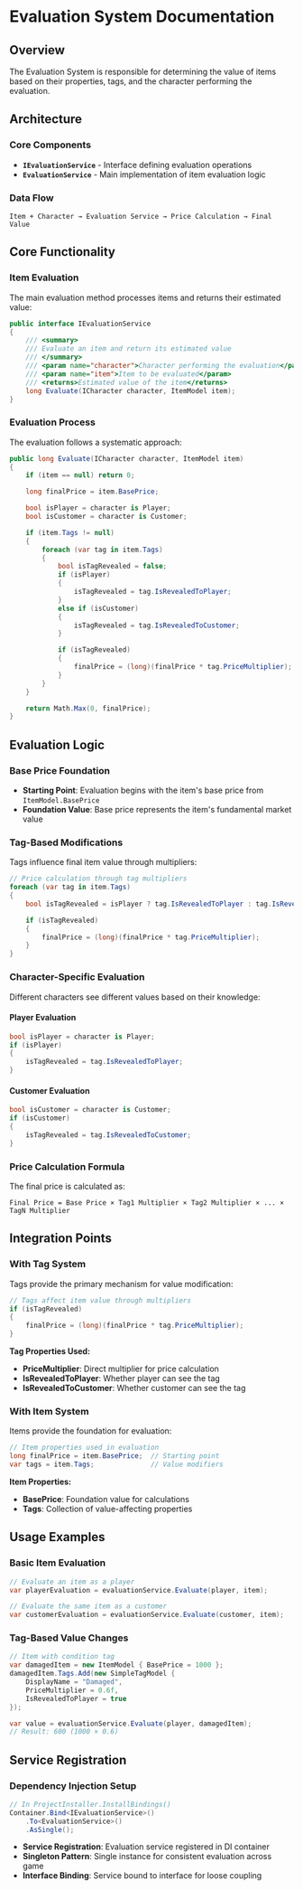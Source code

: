 # Evaluation System Documentation

## Overview

The Evaluation System is responsible for determining the value of items based on their properties, tags, and the character performing the evaluation.

## Architecture

### Core Components

- **`IEvaluationService`** - Interface defining evaluation operations
- **`EvaluationService`** - Main implementation of item evaluation logic

### Data Flow

```
Item + Character → Evaluation Service → Price Calculation → Final Value
```

## Core Functionality

### Item Evaluation

The main evaluation method processes items and returns their estimated value:

```csharp
public interface IEvaluationService
{
    /// <summary>
    /// Evaluate an item and return its estimated value
    /// </summary>
    /// <param name="character">Character performing the evaluation</param>
    /// <param name="item">Item to be evaluated</param>
    /// <returns>Estimated value of the item</returns>
    long Evaluate(ICharacter character, ItemModel item);
}
```

### Evaluation Process

The evaluation follows a systematic approach:

```csharp
public long Evaluate(ICharacter character, ItemModel item)
{
    if (item == null) return 0;

    long finalPrice = item.BasePrice;

    bool isPlayer = character is Player;
    bool isCustomer = character is Customer;

    if (item.Tags != null)
    {
        foreach (var tag in item.Tags)
        {
            bool isTagRevealed = false;
            if (isPlayer)
            {
                isTagRevealed = tag.IsRevealedToPlayer;
            }
            else if (isCustomer)
            {
                isTagRevealed = tag.IsRevealedToCustomer;
            }

            if (isTagRevealed)
            {
                finalPrice = (long)(finalPrice * tag.PriceMultiplier);
            }
        }
    }

    return Math.Max(0, finalPrice);
}
```

## Evaluation Logic

### Base Price Foundation

- **Starting Point**: Evaluation begins with the item's base price from `ItemModel.BasePrice`
- **Foundation Value**: Base price represents the item's fundamental market value

### Tag-Based Modifications

Tags influence final item value through multipliers:

```csharp
// Price calculation through tag multipliers
foreach (var tag in item.Tags)
{
    bool isTagRevealed = isPlayer ? tag.IsRevealedToPlayer : tag.IsRevealedToCustomer;

    if (isTagRevealed)
    {
        finalPrice = (long)(finalPrice * tag.PriceMultiplier);
    }
}
```

### Character-Specific Evaluation

Different characters see different values based on their knowledge:

#### Player Evaluation

```csharp
bool isPlayer = character is Player;
if (isPlayer)
{
    isTagRevealed = tag.IsRevealedToPlayer;
}
```

#### Customer Evaluation

```csharp
bool isCustomer = character is Customer;
if (isCustomer)
{
    isTagRevealed = tag.IsRevealedToCustomer;
}
```

### Price Calculation Formula

The final price is calculated as:

```
Final Price = Base Price × Tag1 Multiplier × Tag2 Multiplier × ... × TagN Multiplier
```

## Integration Points

### With Tag System

Tags provide the primary mechanism for value modification:

```csharp
// Tags affect item value through multipliers
if (isTagRevealed)
{
    finalPrice = (long)(finalPrice * tag.PriceMultiplier);
}
```

**Tag Properties Used:**

- **PriceMultiplier**: Direct multiplier for price calculation
- **IsRevealedToPlayer**: Whether player can see the tag
- **IsRevealedToCustomer**: Whether customer can see the tag

### With Item System

Items provide the foundation for evaluation:

```csharp
// Item properties used in evaluation
long finalPrice = item.BasePrice;  // Starting point
var tags = item.Tags;              // Value modifiers
```

**Item Properties:**

- **BasePrice**: Foundation value for calculations
- **Tags**: Collection of value-affecting properties

## Usage Examples

### Basic Item Evaluation

```csharp
// Evaluate an item as a player
var playerEvaluation = evaluationService.Evaluate(player, item);

// Evaluate the same item as a customer
var customerEvaluation = evaluationService.Evaluate(customer, item);
```

### Tag-Based Value Changes

```csharp
// Item with condition tag
var damagedItem = new ItemModel { BasePrice = 1000 };
damagedItem.Tags.Add(new SimpleTagModel {
    DisplayName = "Damaged",
    PriceMultiplier = 0.6f,
    IsRevealedToPlayer = true
});

var value = evaluationService.Evaluate(player, damagedItem);
// Result: 600 (1000 × 0.6)
```

## Service Registration

### Dependency Injection Setup

```csharp
// In ProjectInstaller.InstallBindings()
Container.Bind<IEvaluationService>()
    .To<EvaluationService>()
    .AsSingle();
```

- **Service Registration**: Evaluation service registered in DI container
- **Singleton Pattern**: Single instance for consistent evaluation across game
- **Interface Binding**: Service bound to interface for loose coupling
